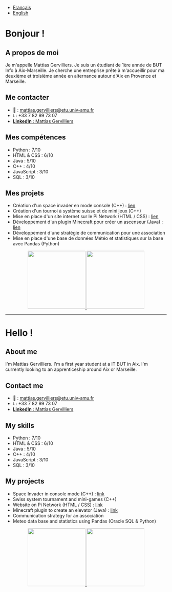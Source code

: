 - [Français](#bonjour-)
- [English](#hello-)

# Bonjour !

## A propos de moi

Je m'appelle Mattias Gervilliers. 
Je suis un étudiant de 1ère année de BUT Info à Aix-Marseille. Je cherche une entreprise prête à m'accueillir pour ma deuxième et troisième année en alternance autour d'Aix en Provence et Marseille. 

## Me contacter

- 📧 : [mattias.gervilliers@etu.univ-amu.fr](mailto:mattias.gervilliers@etu.univ-amu.fr)
- 📞 : +33 7 82 99 73 07 
- [**LinkedIn** : Mattias Gervilliers](https://www.linkedin.com/in/mattias-gervilliers-511b37230)

## Mes compétences

- Python : 7/10
- HTML & CSS : 6/10
- Java : 5/10
- C++ : 4/10
- JavaScript : 3/10
- SQL : 3/10

## Mes projets

- Création d'un space invader en mode console (C++) : [lien](https://github.com/MattiasGervilliers/Space-Invaders)
- Création d'un tournoi à système suisse et de mini jeux (C++)
- Mise en place d'un site internet sur le Pi Network (HTML / CSS) : [lien](https://github.com/MattiasGervilliers/pinetwork.github.io)
- Développement d'un plugin Minecraft pour créer un ascenseur (Java) : [lien](https://github.com/MattiasGervilliers/MinecraftElevator)
- Développement d'une stratégie de communication pour une association
- Mise en place d'une base de données Météo et statistiques sur la base avec Pandas (Python)

<p align="center">
<a href="https://github.com/MattiasGervilliers">
  <img height="180em" src="https://github-readme-stats-eight-theta.vercel.app/api?username=MattiasGervilliers&show_icons=true&theme=algolia&include_all_commits=true&count_private=true"/>
  <img height="180em" src="https://github-readme-stats-eight-theta.vercel.app/api/top-langs/?username=MattiasGervilliers&layout=compact&langs_count=8&theme=algolia"/>
</a>
</p>

---

# Hello !

## About me

I'm Mattias Gervilliers.
I'm a first year student at a IT BUT in Aix. I'm currently looking to an apprenticeship around Aix or Marseille.

## Contact me

- 📧 : [mattias.gervilliers@etu.univ-amu.fr](mailto:mattias.gervilliers@etu.univ-amu.fr)
- 📞 : +33 7 82 99 73 07 
- [**LinkedIn** : Mattias Gervilliers](https://www.linkedin.com/in/mattias-gervilliers-511b37230)

## My skills

- Python : 7/10
- HTML & CSS : 6/10
- Java : 5/10
- C++ : 4/10
- JavaScript : 3/10
- SQL : 3/10

## My projects

- Space Invader in console mode (C++) : [link](https://github.com/MattiasGervilliers/Space-Invaders)
- Swiss system tournament and mini-games (C++)
- Website on Pi Network (HTML / CSS) : [link](https://github.com/MattiasGervilliers/pinetwork.github.io)
- Minecraft plugin to create an elevator (Java) : [link](https://github.com/MattiasGervilliers/MinecraftElevator)
- Communication strategy for an association
- Meteo data base and statistics using Pandas (Oracle SQL & Python)

<p align="center">
<a href="https://github.com/MattiasGervilliers">
  <img height="180em" src="https://github-readme-stats-eight-theta.vercel.app/api?username=MattiasGervilliers&show_icons=true&theme=algolia&include_all_commits=true&count_private=true"/>
  <img height="180em" src="https://github-readme-stats-eight-theta.vercel.app/api/top-langs/?username=MattiasGervilliers&layout=compact&langs_count=8&theme=algolia"/>
</a>
</p>
